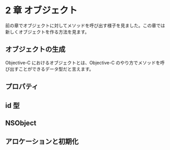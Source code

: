 # 2 章 オブジェクト

前の章でオブジェクトに対してメソッドを呼び出す様子を見ました。この章では新しくオブジェクトを作る方法を見ます。

## オブジェクトの生成

Objective-C におけるオブジェクトとは、Objective-C のやり方でメソッドを呼び出すことができるデータ型だと言えます。

## プロパティ

## id 型

## NSObject

## アロケーションと初期化
